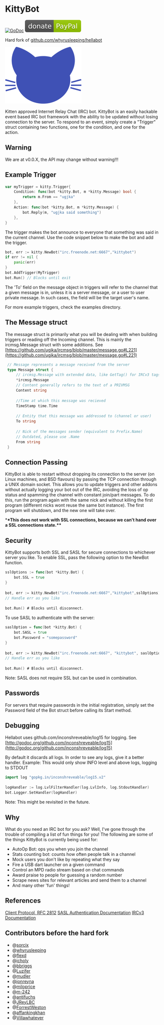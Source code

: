 # KittyBot

[![GoDoc](https://godoc.org/flipbot/kittybot?status.png)](https://godoc.org/flipbot/kittybot)
[![Donate](paypal.svg?raw=true)](https://www.paypal.me/ugjka)

Hard fork of [github.com/whyrusleeping/hellabot](https://github.com/whyrusleeping/hellabot)

![kittybot](kitty.png?raw=true)

Kitten approved Internet Relay Chat (IRC) bot. KittyBot is an easily hackable event based IRC bot
framework with the ability to be updated without losing connection to the
server. To respond to an event, simply create a "Trigger" struct containing
two functions, one for the condition, and one for the action.

## Warning

We are at v0.0.X, the API may change without warning!!!

## Example Trigger

```go
var myTrigger = kitty.Trigger{
    Condition: func(bot *kitty.Bot, m *kitty.Message) bool {
        return m.From == "ugjka"
    },
    Action: func(bot *kitty.Bot, m *kitty.Message) {
        bot.Reply(m, "ugjka said something")
    },
}
```

The trigger makes the bot announce to everyone that something was said in the current channel. Use the code snippet below to make the bot and add the trigger.

```go
bot, err := kitty.NewBot("irc.freenode.net:6667","kittybot")
if err != nil {
    panic(err)
}
bot.AddTrigger(MyTrigger)
bot.Run() // Blocks until exit
```

The 'To' field on the message object in triggers will refer to the channel that
a given message is in, unless it is a server message, or a user to user private
message. In such cases, the field will be the target user's name.

For more example triggers, check the examples directory.

## The Message struct

The message struct is primarily what you will be dealing with when building
triggers or reading off the Incoming channel.
This is mainly the ircmsg.Message struct with some additions.
See [https://github.com/ugjka/ircmsg/blob/master/message.go#L221](https://github.com/ugjka/ircmsg/blob/master/message.go#L221)

```go
 // Message represents a message received from the server
 type Message struct {
     // ircmsg.Message with extended data, like GetTag() for IRCv3 tags
     *ircmsg.Message
     // Content generally refers to the text of a PRIVMSG
     Content string

     //Time at which this message was recieved
     TimeStamp time.Time

     // Entity that this message was addressed to (channel or user)
     To string

     // Nick of the messages sender (equivalent to Prefix.Name)
     // Outdated, please use .Name
     From string
 }
```

## Connection Passing

KittyBot is able to restart without dropping its connection to the server
(on Linux machines, and BSD flavours) by passing the TCP connection through a UNIX domain socket.
This allows you to update triggers and other addons without actually logging
your bot out of the IRC, avoiding the loss of op status and spamming the channel
with constant join/part messages. To do this, run the program again with
the same nick and without killing the first program (different nicks wont reuse
the same bot instance). The first program will shutdown, and the new one
will take over.

\***\*This does not work with SSL connections, because we can't hand over a SSL connections state.\*\***

## Security

KittyBot supports both SSL and SASL for secure connections to whichever server
you like. To enable SSL, pass the following option to the NewBot function.

```go
sslOptions := func(bot *kitty.Bot) {
    bot.SSL = true
}

bot, err := kitty.NewBot("irc.freenode.net:6667","kittybot",sslOptions)
// Handle err as you like

bot.Run() # Blocks until disconnect.
```

To use SASL to authenticate with the server:

```go
saslOption = func(bot *kitty.Bot) {
    bot.SASL = true
    bot.Password = "somepassword"
}

bot, err := kitty.NewBot("irc.freenode.net:6667", "kittybot", saslOption)
// Handle err as you like

bot.Run() # Blocks until disconnect.
```

Note: SASL does not require SSL but can be used in combination.

## Passwords

For servers that require passwords in the initial registration, simply set
the Password field of the Bot struct before calling its Start method.

## Debugging

Hellabot uses github.com/inconshreveable/log15 for logging.
See [http://godoc.org/github.com/inconshreveable/log15](http://godoc.org/github.com/inconshreveable/log15)

By default it discards all logs. In order to see any logs, give it a better handler.
Example: This would only show INFO level and above logs, logging to STDOUT

```go
import log "gopkg.in/inconshreveable/log15.v2"

logHandler := log.LvlFilterHandler(log.LvlInfo, log.StdoutHandler)
bot.Logger.SetHandler(logHandler)
```

Note: This might be revisited in the future.

## Why

What do you need an IRC bot for you ask? Well, I've gone through the trouble of
compiling a list of fun things for you! The following are some of the things KittyBot is
currently being used for:

- AutoOp Bot: ops you when you join the channel
- Stats counting bot: counts how often people talk in a channel
- Mock users you don't like by repeating what they say
- Fire a USB dart launcher on a given command
- Control an MPD radio stream based on chat commands
- Award praise to people for guessing a random number
- Scrape news sites for relevant articles and send them to a channel
- And many other 'fun' things!

## References

[Client Protocol, RFC 2812](http://tools.ietf.org/html/rfc2812)
[SASL Authentication Documentation](https://tools.ietf.org/html/draft-mitchell-irc-capabilities-01)
[IRCv3 Documentation](https://ircv3.net/irc/)

## Contributors before the hard fork

- @[sorcix](https://github.com/sorcix)
- @[whyrusleeping](https://github.com/whyrusleeping)
- @[flexd](https://github.com/flexd)
- @[icholy](https://github.com/icholy)
- @[bbriggs](https://github.com/bbriggs)
- @[Luzifer](https://github.com/Luzifer)
- @[mudler](https://github.com/mudler)
- @[jonreyna](https://github.com/jonreyna)
- @[miloprice](https://github.com/miloprice)
- @[m-242](https://github.com/m-242)
- @[antifuchs](https://github.com/antifuchs)
- @[JReyLBC](https://github.com/)
- @[ForrestWeston](https://github.com/ForrestWeston)
- @[affankingkhan](https://github.com/affankingkhan)
- @[Villawhatever](https://github.com/Villawhatever)
